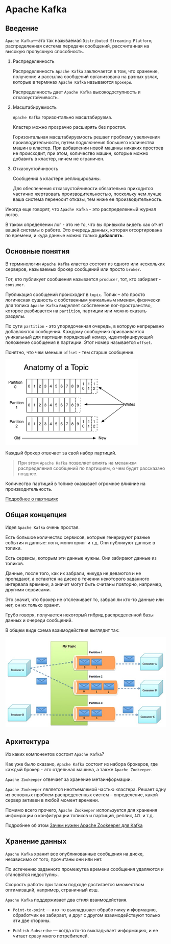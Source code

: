 # Apache Kafka

## Введение

`Apache Kafka` — это так называемая `Distributed Streaming Platform`, распределенная система передачи сообщений, рассчитанная на высокую пропускную способность.

1. Распределенность
    
    Распределенность `Apache Kafka` заключается в том, что хранение, получение и рассылка сообщений организована на разных узлах, которые в терминах `Apache Kafka` называются `брокеры`.

    Распределнность дает `Apache Kafka` высокодоступность и отказоустойчивость.
    
2. Масштабируемость
    
    `Apache Kafka` горизонтально масштабируема.

    Кластер можно прозрачно расширять без простоя.
    
    Горизонтальная масштабируемость решает проблему увеличения производительности, путем подключения большего количества машин в кластер. При добавлении новой машины никаких простоев не происходит, при этом, количество машин, которые можно добавить в кластер, ничем не ограничен.

3. Отказоустойчивость

    Сообщения в кластере реплицированы.
    
    Для обеспечения отказоустойчивости обязательно приходится частично жертвовать производительностью, поскольку чем лучше ваша система переносит отказы, тем ниже ее производительность. 
    

Иногда еще говорят, что `Apache Kafka` - это распределенный журнал логов.

В таком определении лог - это не то, что вы привыкли видеть как отчет вашей системы о работе.
Это очередь данных, которая отсортирована по времени, и куда данные можно только **добавлять**.

## Основные понятия

В терминологии `Apache Kafka` кластер состоит из одного или нескольких серверов, называемых брокер сообщений или просто `broker`.

Тот, кто публикует сообщения называется `producer`, тот, кто забирает - `consumer`.

Публикация сообщений происходит в `topic`. Топик – это просто логическая сущность с собственным уникальным именем, физически для топика `Apache Kafka` выделяет собственное лог-пространство, которое разбивается на `partition`, партиции или можно сказать разделы.

По сути `partition` - это упорядоченная очередь, в которую непрерывно добавляются сообщения. Каждому сообщению присваивается уникальный для партиции порядковый номер, идентифицирующий положение сообщения в партиции. Этот номер называется `offset`.

Понятно, что чем меньше `offset` - тем старше сообщение.

![Apache Kafka Intro](../../images/kafka/log_anatomy.png)

Каждый брокер отвечает за свой набор партиций.

> При этом `Apache Kafka` позволяет влиять на механизм распределения сообщений по партициям, о чем будет рассказано позднее.

Количество партиций в топике оказывает огромное влияние на производительность.

[Подробнее о партициях](./partitions)

## Общая концепция

Идея `Apache Kafka` очень простая.

Есть большое количество сервисов, которые генерируют разные события и данные: логи, мониторинг и т.д. Они публикуют данные в топики.

Есть сервисы, которым эти данные нужны. Они забирают данные из топиков.

Данные, после того, как их забрали, никуда не деваются и не пропадают, а остаются на диске в течении некоторого заданного интервала времени, а значит могут быть считаны повторно, например, другими сервисами.

Это значит, что брокер не отслеживает то, забрал ли кто-то данные или нет, он их только хранит.

Грубо говоря, получается некоторый гибрид распределенной базы данных и очереди сообщений.

В общем виде схема взаимодействия выглядит так:

![Apache Kafka Intro](../../images/kafka/kafka_intro.jpg)

## Архитектура

Из каких компонентов состоит `Apache Kafka`?

Как уже было сказано, `Apache Kafka` состоит из набора брокеров, где каждый брокер - это отдельная машина, а также `Apache Zookeeper`.

`Apache Zookeeper` отвечает за хранение метаинформации.

`Apache Zookeeper` является неотъемлемой частью кластера. Решает одну из основных проблем распределенных систем – определение, какой сервер активен в любой момент времени.

Помимо всего прочего, `Apache Zookeeper` используется для хранения инфомрации о конфигурации топиков и партиций, реплик, `ACL` и т.д.

Подробнее об этом [Зачем нужен Apache Zookeeper для Kafka](https://www.cloudkarafka.com/blog/2018-07-04-cloudkarafka_what_is_zookeeper.html)

## Хранение данных

`Apache Kafka` хранит все опубликованные сообщения на диске, независимо от того, прочитаны они или нет.

По истечению заданного промежутка времени сообщения удаляются и становятся недоступны.

Скорость работы при таком подходе достигается множеством оптимизаций, например, страничный кэш.








`Apache Kafka` поддерживает два стиля взаимодействия. 

* `Point-to-point` — кто-то выкладывает обработчику информацию, обработчик ее забирает, и друг с другом взаимодействуют только эти две стороны.  

* `Publish-Subscribe` — когда кто-то выкладывает информацию, и ее читает сразу много потребителей.



